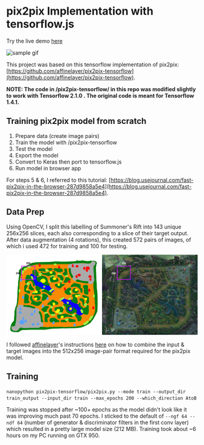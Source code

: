 # pix2pix Implementation with tensorflow.js

Try the live demo [here](https://wongkj12.github.io/drawSR/)

![sample gif](/docs/sample.gif)

This project was based on this tensorflow implementation of pix2pix: [https://github.com/affinelayer/pix2pix-tensorflow](https://github.com/affinelayer/pix2pix-tensorflow). 

**NOTE: The code in /pix2pix-tensorflow/ in this repo was modified slightly to work with Tensorflow 2.1.0 . The original code is meant for Tensorflow 1.4.1.**


## Training pix2pix model from scratch
1. Prepare data (create image pairs)
2. Train the model with /pix2pix-tensorflow
3. Test the model
4. Export the model
5. Convert to Keras then port to tensorflow.js
6. Run model in browser app

 For steps 5 & 6, I referred to this tutorial: [https://blog.usejournal.com/fast-pix2pix-in-the-browser-287d9858a5e4](https://blog.usejournal.com/fast-pix2pix-in-the-browser-287d9858a5e4).

## Data Prep
Using OpenCV, I split this labelling of Summoner's Rift into 143 unique 256x256 slices, each also corresponding to a slice of their target output. After data augmentation (4 rotations), this created 572 pairs of images, of which i used 472 for training and 100 for testing.

![labelling2](/docs/labelling2.png)

I followed [affinelayer](https://github.com/affinelayer)'s instructions [here](https://github.com/affinelayer/pix2pix-tensorflow#creating-your-own-dataset) on how to combine the input & target images into the 512x256 image-pair format required for the pix2pix model.

## Training
`nanopython pix2pix-tensorflow/pix2pix.py --mode train --output_dir train_output --input_dir train --max_epochs 200 --which_direction AtoB`

Training was stopped after ~100+ epochs as the model didn't look like it was improving much past 70 epochs. I sticked to the default of `--ngf 64 --ndf 64` (number of generator & discriminator filters in the first conv layer) which resulted in a pretty large model size (212 MB). Training took about ~6 hours on my PC running on GTX 950.

